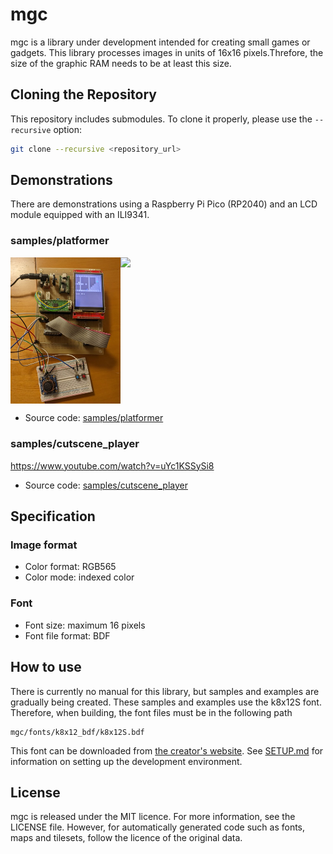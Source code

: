 # mgc

mgc is a library under development intended for creating small games or gadgets.
This library processes images in units of 16x16 pixels.Threfore, the size of the 
graphic RAM needs to be at least this size.

## Cloning the Repository

This repository includes submodules. To clone it properly, please use the `--recursive` option:

```bash
git clone --recursive <repository_url>
```

## Demonstrations

There are demonstrations using a Raspberry Pi Pico (RP2040) and an LCD module equipped with an ILI9341.

### samples/platformer
<div style="display: flex;">
  <img src="samples/platformer/img/lcd+controller.jpg" style="width: 35%;">
  <img src="samples/platformer/img/platformer.gif" style="width: 100%;">
</div>

 - Source code: [samples/platformer](samples/platformer)

### samples/cutscene_player

https://www.youtube.com/watch?v=uYc1KSSySi8

 - Source code: [samples/cutscene_player](samples/cutscene_player)

## Specification
### Image format
 - Color format: RGB565
 - Color mode: indexed color

### Font
 - Font size: maximum 16 pixels
 - Font file format: BDF

## How to use

There is currently no manual for this library, but samples and examples are gradually being created.
These samples and examples use the k8x12S font. Therefore, when building, the font files must be in the following path
```
mgc/fonts/k8x12_bdf/k8x12S.bdf
```
This font can be downloaded from [the creator's website](https://littlelimit.net/k8x12.htm).
See [SETUP.md](SETUP.md) for information on setting up the development environment.

## License

mgc is released under the MIT licence. For more information, see the LICENSE file.
However, for automatically generated code such as fonts, maps and tilesets, 
follow the licence of the original data.

